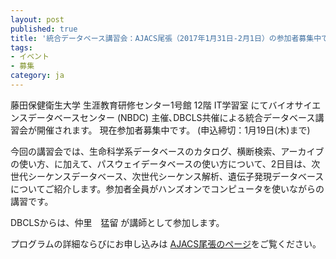 ```yaml
---
layout: post
published: true
title: '統合データベース講習会：AJACS尾張（2017年1月31日-2月1日）の参加者募集中です'
tags:
- イベント
- 募集
category: ja
---
```

藤田保健衛生大学 生涯教育研修センター1号館 12階 IT学習室 にてバイオサイエンスデータベースセンター (NBDC) 主催､DBCLS共催による統合データベース講習会が開催されます。
現在参加者募集中です。 (申込締切：1月19日(木)まで)

 

今回の講習会では、生命科学系データベースのカタログ、横断検索、アーカイブの使い方、に加えて、パスウェイデータベースの使い方について、2日目は、次世代シーケンスデータベース、次世代シーケンス解析、遺伝子発現データベースについてご紹介します。参加者全員がハンズオンでコンピュータを使いながらの講習です。

 

DBCLSからは、仲里　猛留 が講師として参加します。

 

プログラムの詳細ならびにお申し込みは [AJACS尾張のページ](http://events.biosciencedbc.jp/training/ajacs64)をご覧ください。